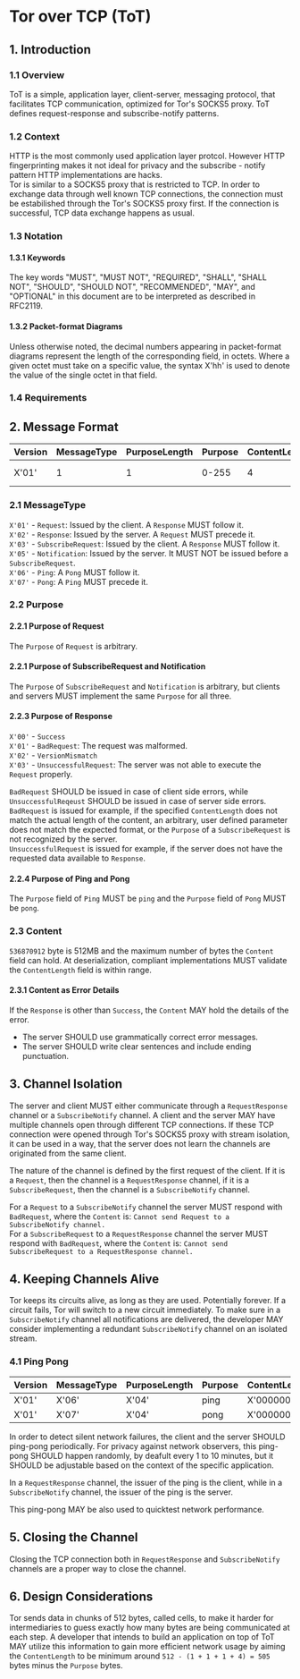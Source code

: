 # Tor over TCP (ToT)

## 1. Introduction

### 1.1 Overview

ToT is a simple, application layer, client-server, messaging protocol, that facilitates TCP communication, optimized for Tor's SOCKS5 proxy. ToT defines request-response and subscribe-notify patterns.

### 1.2 Context

HTTP is the most commonly used application layer protcol. However HTTP fingerprinting makes it not ideal for privacy and the subscribe - notify pattern HTTP implementations are hacks.  
Tor is similar to a SOCKS5 proxy that is restricted to TCP. In order to exchange data through well known TCP connections, the connection must be estabilished through the Tor's SOCKS5 proxy first. If the connection is successful, TCP data exchange happens as usual. 

### 1.3 Notation

#### 1.3.1 Keywords

The key words "MUST", "MUST NOT", "REQUIRED", "SHALL", "SHALL NOT", "SHOULD", "SHOULD NOT", "RECOMMENDED", "MAY", and "OPTIONAL" in this document are to be interpreted as described in RFC2119.

#### 1.3.2 Packet-format Diagrams

Unless otherwise noted, the decimal numbers appearing in packet-format diagrams represent the length of the corresponding field, in octets. Where a given octet must take on a specific value, the syntax X'hh' is used to denote the value of the single octet in that field.

### 1.4 Requirements

## 2. Message Format

| Version | MessageType | PurposeLength | Purpose | ContentLength | Content      |
|---------|-------------|---------------|---------|---------------|--------------|
| X'01'   | 1           | 1             | 0-255   | 4             | 0-536870912 |

### 2.1 MessageType

`X'01'` - `Request`: Issued by the client. A `Response` MUST follow it.  
`X'02'` - `Response`: Issued by the server. A `Request` MUST precede it.  
`X'03'` - `SubscribeRequest`: Issued by the client. A `Response` MUST follow it.   
`X'05'` - `Notification`: Issued by the server. It MUST NOT be issued before a `SubscribeRequest`.  
`X'06'` - `Ping`: A `Pong` MUST follow it.  
`X'07'` - `Pong`: A `Ping` MUST precede it.

### 2.2 Purpose

#### 2.2.1 Purpose of Request

The `Purpose` of `Request` is arbitrary.

#### 2.2.1 Purpose of SubscribeRequest and Notification

The `Purpose` of `SubscribeRequest` and `Notification` is arbitrary, but clients and servers MUST implement the same `Purpose` for all three.

#### 2.2.3 Purpose of Response

`X'00'` - `Success`  
`X'01'` - `BadRequest`: The request was malformed.  
`X'02'` - `VersionMismatch`  
`X'03'` - `UnsuccessfulRequest`: The server was not able to execute the `Request` properly.

`BadRequest` SHOULD be issued in case of client side errors, while `UnsuccessfulReqeust` SHOULD be issued in case of server side errors.  
`BadRequest` is issued for example, if the specified `ContentLength` does not match the actual length of the content, an arbitrary, user defined parameter does not match the expected format, or the `Purpose` of a `SubscribeRequest` is not recognized by the server.  
`UnsuccessfulRequest` is issued for example, if the server does not have the requested data available to `Response`.

#### 2.2.4 Purpose of Ping and Pong

The `Purpose` field of `Ping` MUST be `ping` and the `Purpose` field of `Pong` MUST be `pong`.

### 2.3 Content

`536870912` byte is 512MB and the maximum number of bytes the `Content` field can hold. At deserialization, compliant implementations MUST validate the `ContentLength` field is within range. 

#### 2.3.1 Content as Error Details
If the `Response` is other than `Success`, the `Content` MAY hold the details of the error.  

* The server SHOULD use grammatically correct error messages.
* The server SHOULD write clear sentences and include ending punctuation.

## 3. Channel Isolation

The server and client MUST either communicate through a `RequestResponse` channel or a `SubscribeNotify` channel. A client and the server MAY have multiple channels open through different TCP connections. If these TCP connection were opened through Tor's SOCKS5 proxy with stream isolation, it can be used in a way, that the server does not learn the channels are originated from the same client.

The nature of the channel is defined by the first request of the client. If it is a `Request`, then the channel is a `RequestResponse` channel, if it is a `SubscribeRequest`, then the channel is a `SubscribeNotify` channel.

For a `Request` to a `SubscribeNotify` channel the server MUST respond with `BadRequest`, where the `Content` is: `Cannot send Request to a SubscribeNotify channel.`  
For a `SubscribeRequest` to a `RequestResponse` channel the server MUST respond with `BadRequest`, where the `Content` is: `Cannot send SubscribeRequest to a RequestResponse channel.`  

## 4. Keeping Channels Alive

Tor keeps its circuits alive, as long as they are used. Potentially forever. If a circuit fails, Tor will switch to a new circuit immediately. To make sure in a `SubscribeNotify` channel all notifications are delivered, the developer MAY consider implementing a redundant `SubscribeNotify` channel on an isolated stream.  

### 4.1 Ping Pong

| Version | MessageType | PurposeLength | Purpose | ContentLength | Content |
|---------|-------------|---------------|---------|---------------|---------|
| X'01'   | X'06'       | X'04'         | ping    | X'00000000'   |         |
| X'01'   | X'07'       | X'04'         | pong    | X'00000000'   |         |

In order to detect silent network failures, the client and the server SHOULD ping-pong periodically. For privacy against network observers, this ping-pong SHOULD happen randomly, by deafult every 1 to 10 minutes, but it SHOULD be adjustable based on the context of the specific application.

In a `RequestResponse` channel, the issuer of the ping is the client, while in a `SubscribeNotify` channel, the issuer of the ping is the server.

This ping-pong MAY be also used to quicktest network performance.

## 5. Closing the Channel

Closing the TCP connection both in `RequestResponse` and `SubscribeNotify` channels are a proper way to close the channel.

## 6. Design Considerations

Tor sends data in chunks of 512 bytes, called cells, to make it harder for intermediaries to guess exactly how many bytes are being communicated at each step. A developer that intends to build an application on top of ToT MAY utilize this information to gain more efficient network usage by aiming the `ContentLength` to be minimum around `512 - (1 + 1 + 1 + 4) = 505` bytes minus the `Purpose` bytes.
